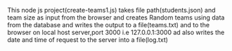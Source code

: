  This node js project(create-teams1.js) takes file path(students.json) and team size as input from the browser and creates Random teams
 using data from the database and writes the output to a file(teams.txt) and to the browser on local host server,port 3000 i.e 127.0.0.1:3000 ad also writes the date and time of request to  the server into a file(log.txt)
